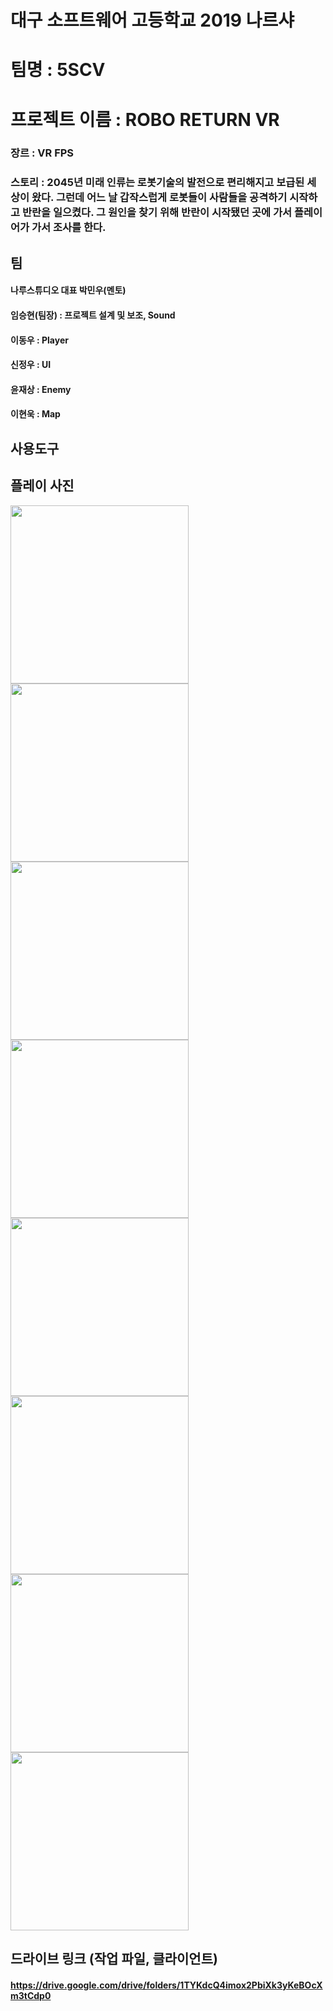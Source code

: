 # 대구 소프트웨어 고등학교 2019 나르샤
# 팀명 : 5SCV
# 프로젝트 이름 : ROBO RETURN VR
### 장르 : VR FPS
### 스토리 : 2045년 미래 인류는 로봇기술의 발전으로 편리해지고 보급된 세상이 왔다. 그런데 어느 날 갑작스럽게 로봇들이 사람들을 공격하기 시작하고 반란을 일으켰다. 그 원인을 찾기 위해 반란이 시작됐던 곳에 가서 플레이어가 가서 조사를 한다.
## 팀
#### 나루스튜디오 대표 박민우(멘토)
#### 임승현(팀장) : 프로젝트 설계 및 보조, Sound
#### 이동우 : Player
#### 신정우 : UI
#### 윤재상 : Enemy
#### 이현욱 : Map
## 사용도구
## 플레이 사진
<img width="285" hight="220" src="https://github.com/NameLoki/Narsha2/blob/master/Image/stageSelect.png">
<img width="285" hight="220" src="https://github.com/NameLoki/Narsha2/blob/master/Image/weaponSelect.jpg">
<img width="285" hight="220" src="https://github.com/NameLoki/Narsha2/blob/master/Image/play2.jpg">
<img width="285" hight="220" src="https://github.com/NameLoki/Narsha2/blob/master/Image/play4.png">
<img width="285" hight="220" src="https://github.com/NameLoki/Narsha2/blob/master/Image/hit.png">
<img width="285" hight="220" src="https://github.com/NameLoki/Narsha2/blob/master/Image/play1.png">
<img width="285" hight="220" src="https://github.com/NameLoki/Narsha2/blob/master/Image/play3.png">
<img width="285" hight="220" src="https://github.com/NameLoki/Narsha2/blob/master/Image/logo.png">

## 드라이브 링크 (작업 파일, 클라이언트)
#### https://drive.google.com/drive/folders/1TYKdcQ4imox2PbiXk3yKeBOcXm3tCdp0

